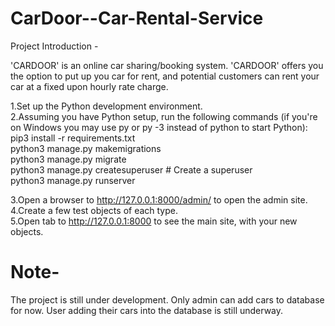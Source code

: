# CarDoor--Car-Rental-Service

Project Introduction - 

'CARDOOR' is an online car sharing/booking system. 
'CARDOOR' offers you the option to put up you car for rent, and potential customers can rent your car at a fixed upon hourly rate charge. 

1.Set up the Python development environment.<br>
2.Assuming you have Python setup, run the following commands (if you're on Windows you may use py or py -3 instead of python to start Python):<br>
pip3 install -r requirements.txt<br>
    python3 manage.py makemigrations<br>
    python3 manage.py migrate<br>
    python3 manage.py createsuperuser # Create a superuser <br>
    python3 manage.py runserver<br>

3.Open a browser to http://127.0.0.1:8000/admin/ to open the admin site.<br>
4.Create a few test objects of each type.<br>
5.Open tab to http://127.0.0.1:8000 to see the main site, with your new objects.<br>
<h1>Note-</h1>
The project is still under development. Only admin can add cars to database for now. User adding their cars into the database is still underway.
